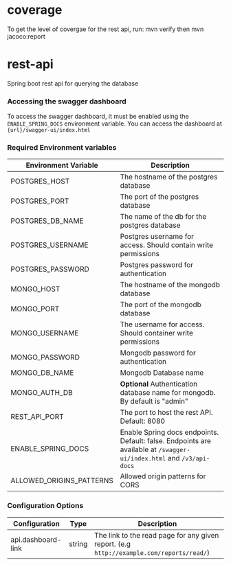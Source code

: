# coverage

To get the level of covergae for the rest api, run: mvn verify then mvn jacoco:report

# rest-api

Spring boot rest api for querying the database

### Accessing the swagger dashboard

To access the swagger dashboard, it must be enabled using the `ENABLE_SPRING_DOCS` environment variable.
You can access the dashboard at `{url}/swagger-ui/index.html`

### Required Environment variables
| Environment Variable     | Description                                                                                                          |
|--------------------------|----------------------------------------------------------------------------------------------------------------------| 
| POSTGRES_HOST            | The hostname of the postgres database                                                                                |
| POSTGRES_PORT            | The port of the postgres database                                                                                    |
| POSTGRES_DB_NAME         | The name of the db for the postgres database                                                                         |
| POSTGRES_USERNAME        | Postgres username for access. Should contain write permissions                                                       |
| POSTGRES_PASSWORD        | Postgres password for authentication                                                                                 |
| MONGO_HOST               | The hostname of the mongodb database                                                                                 |
| MONGO_PORT               | The port of the mongodb database                                                                                     |
| MONGO_USERNAME           | The username for access. Should container write permissions                                                          |
| MONGO_PASSWORD           | Mongodb password for authentication                                                                                  |
| MONGO_DB_NAME            | Mongodb Database name                                                                                                |
| MONGO_AUTH_DB            | **Optional** Authentication database name for mongodb. By default is "admin"                                         |
| REST_API_PORT            | The port to host the rest API. Default: 8080                                                                         |
| ENABLE_SPRING_DOCS       | Enable Spring docs endpoints. Default: false. Endpoints are available at `/swagger-ui/index.html` and `/v3/api-docs` |
| ALLOWED_ORIGINS_PATTERNS | Allowed origin patterns for CORS                                                                                     |

### Configuration Options
| Configuration      | Type   | Description                                                                              |
|--------------------|--------|------------------------------------------------------------------------------------------|
| api.dashboard-link | string | The link to the read page for any given report. (e.g `http://example.com/reports/read/`) |
